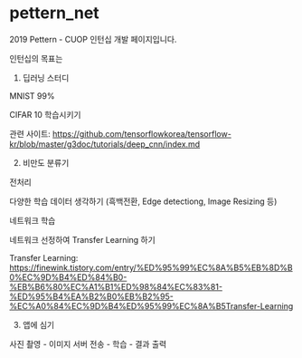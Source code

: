 # pettern_net

2019 Pettern - CUOP 인턴십 개발 페이지입니다.

인턴십의 목표는

1. 딥러닝 스터디
  
  MNIST 99%
  
  CIFAR 10 학습시키기
  
  관련 사이트: https://github.com/tensorflowkorea/tensorflow-kr/blob/master/g3doc/tutorials/deep_cnn/index.md
  
2. 비만도 분류기
  
  전처리
  
  다양한 학습 데이터 생각하기 (흑백전환, Edge detectiong, Image Resizing 등)
  
  네트워크 학습
  
  네트워크 선정하여 Transfer Learning 하기
  
  Transfer Learning: https://finewink.tistory.com/entry/%ED%95%99%EC%8A%B5%EB%8D%B0%EC%9D%B4%ED%84%B0-%EB%B6%80%EC%A1%B1%ED%98%84%EC%83%81-%ED%95%B4%EA%B2%B0%EB%B2%95-%EC%A0%84%EC%9D%B4%ED%95%99%EC%8A%B5Transfer-Learning
    

3. 앱에 심기
  
  사진 촬영 - 이미지 서버 전송 - 학습 - 결과 출력
